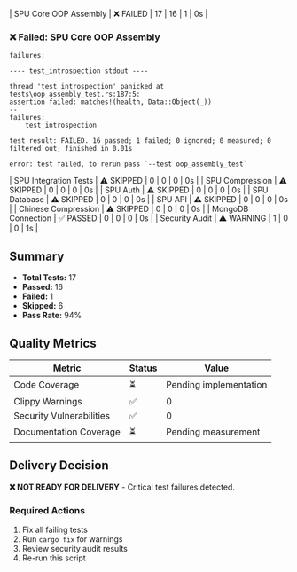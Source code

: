 | SPU Core OOP Assembly | ❌ FAILED | 17 | 16 | 1 | 0s |

### ❌ Failed: SPU Core OOP Assembly
```
failures:

---- test_introspection stdout ----

thread 'test_introspection' panicked at tests\oop_assembly_test.rs:187:5:
assertion failed: matches!(health, Data::Object(_))
--
failures:
    test_introspection

test result: FAILED. 16 passed; 1 failed; 0 ignored; 0 measured; 0 filtered out; finished in 0.01s

error: test failed, to rerun pass `--test oop_assembly_test`
```
| SPU Integration Tests | ⚠️  SKIPPED | 0 | 0 | 0 | 0s |
| SPU Compression | ⚠️  SKIPPED | 0 | 0 | 0 | 0s |
| SPU Auth | ⚠️  SKIPPED | 0 | 0 | 0 | 0s |
| SPU Database | ⚠️  SKIPPED | 0 | 0 | 0 | 0s |
| SPU API | ⚠️  SKIPPED | 0 | 0 | 0 | 0s |
| Chinese Compression | ⚠️  SKIPPED | 0 | 0 | 0 | 0s |
| MongoDB Connection | ✅ PASSED | 0 | 0 | 0 | 0s |
| Security Audit | ⚠️ WARNING | 1 | 0 | 0 | 1s |

## Summary

- **Total Tests:** 17
- **Passed:** 16
- **Failed:** 1
- **Skipped:** 6
- **Pass Rate:** 94%

## Quality Metrics

| Metric | Status | Value |
|--------|--------|-------|
| Code Coverage | ⏳ | Pending implementation |
| Clippy Warnings | ✅ | 0 |
| Security Vulnerabilities | ✅ | 0 |
| Documentation Coverage | ⏳ | Pending measurement |

## Delivery Decision

**❌ NOT READY FOR DELIVERY** - Critical test failures detected.

### Required Actions
1. Fix all failing tests
2. Run `cargo fix` for warnings
3. Review security audit results
4. Re-run this script
